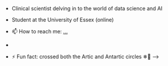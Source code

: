 - Clinical scientist delving in to the world of data science and AI
- Student at the University of Essex (online)

- 📫 How to reach me: [...](https://www.linkedin.com/in/sonya-jackson-6689b68/)
- 
- ⚡ Fun fact: crossed both the Artic and Antartic circles ❄🌊
-->
